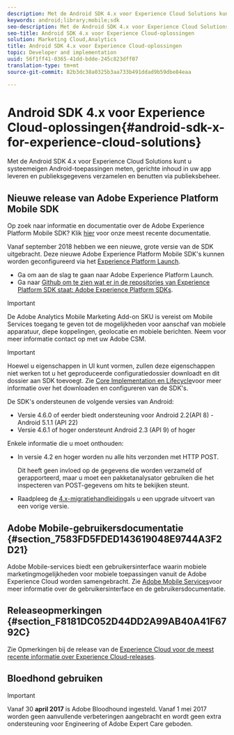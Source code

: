 ```yaml
---
description: Met de Android SDK 4.x voor Experience Cloud Solutions kunt u systeemeigen Android-toepassingen meten, gerichte inhoud in uw app leveren en publieksgegevens verzamelen en benutten via publieksbeheer.
keywords: android;library;mobile;sdk
seo-description: Met de Android SDK 4.x voor Experience Cloud Solutions kunt u systeemeigen Android-toepassingen meten, gerichte inhoud in uw app leveren en publieksgegevens verzamelen en benutten via publieksbeheer.
seo-title: Android SDK 4.x voor Experience Cloud-oplossingen
solution: Marketing Cloud,Analytics
title: Android SDK 4.x voor Experience Cloud-oplossingen
topic: Developer and implementation
uuid: 56f1ff41-0365-41dd-bdde-245c823dff07
translation-type: tm+mt
source-git-commit: 82b3dc38a0325b3aa733b491ddad9b59dbe84eaa

---
```



# Android SDK 4.x voor Experience Cloud-oplossingen{#android-sdk-x-for-experience-cloud-solutions}

Met de Android SDK 4.x voor Experience Cloud Solutions kunt u systeemeigen Android-toepassingen meten, gerichte inhoud in uw app leveren en publieksgegevens verzamelen en benutten via publieksbeheer.

## Nieuwe release van Adobe Experience Platform Mobile SDK

Op zoek naar informatie en documentatie over de Adobe Experience Platform Mobile SDK? Klik [hier](https://aep-sdks.gitbook.io/docs/) voor onze meest recente documentatie.

Vanaf september 2018 hebben we een nieuwe, grote versie van de SDK uitgebracht. Deze nieuwe Adobe Experience Platform Mobile SDK&#39;s kunnen worden geconfigureerd via het [Experience Platform Launch](https://www.adobe.com/experience-platform/launch.html).

* Ga om aan de slag te gaan naar Adobe Experience Platform Launch.
* Ga naar [Github om te zien wat er in de repositories van Experience Platform SDK staat: Adobe Experience Platform SDKs](https://github.com/Adobe-Marketing-Cloud/acp-sdks).

>[!IMPORTANT]
>
>De Adobe Analytics Mobile Marketing Add-on SKU is vereist om Mobile Services toegang te geven tot de mogelijkheden voor aanschaf van mobiele apparatuur, diepe koppelingen, geolocatie en mobiele berichten. Neem voor meer informatie contact op met uw Adobe CSM.

>[!IMPORTANT]
>
>Hoewel u eigenschappen in UI kunt vormen, zullen deze eigenschappen niet werken tot u het geproduceerde configuratiedossier downloadt en dit dossier aan SDK toevoegt. Zie [Core Implementation en Lifecycle](/help/android/getting-started/dev-qs.md)voor meer informatie over het downloaden en configureren van de SDK&#39;s.

De SDK&#39;s ondersteunen de volgende versies van Android:

* Versie 4.6.0 of eerder biedt ondersteuning voor Android 2.2(API 8) - Android 5.1.1 (API 22)
* Versie 4.6.1 of hoger ondersteunt Android 2.3 (API 9) of hoger

Enkele informatie die u moet onthouden:

* In versie 4.2 en hoger worden nu alle hits verzonden met HTTP POST.

   Dit heeft geen invloed op de gegevens die worden verzameld of gerapporteerd, maar u moet een pakketanalysator gebruiken die het inspecteren van POST-gegevens om hits te bekijken steunt.

* Raadpleeg de [4.x-migratiehandleiding](/help/android/getting-started/migration-v3.md)als u een upgrade uitvoert van een vorige versie.

## Adobe Mobile-gebruikersdocumentatie {#section_7583FD5FDED143619048E9744A3F2D21}

Adobe Mobile-services biedt een gebruikersinterface waarin mobiele marketingmogelijkheden voor mobiele toepassingen vanuit de Adobe Experience Cloud worden samengebracht. Zie [Adobe Mobile Services](https://docs.adobe.com/content/help/en/mobile-services/using/home.html)voor meer informatie over de gebruikersinterface en de gebruikersdocumentatie.

## Releaseopmerkingen {#section_F8181DC052D44DD2A99AB40A41F6792C}

Zie Opmerkingen bij de release van de [Experience Cloud voor de meest recente informatie over Experience Cloud-releases](https://docs.adobe.com/content/help/en/release-notes/experience-cloud/current.html).

## Bloedhond gebruiken

>[!IMPORTANT]
>
>Vanaf 30 **april 2017** is Adobe Bloodhound ingesteld. Vanaf 1 mei 2017 worden geen aanvullende verbeteringen aangebracht en wordt geen extra ondersteuning voor Engineering of Adobe Expert Care geboden.
